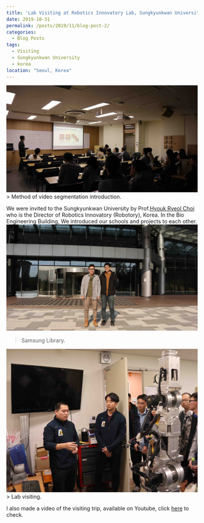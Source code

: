 ```yaml
---
title: 'Lab Visiting at Robotics Innovatory Lab, Sungkyunkwan University, Seoul, Korea'
date: 2019-10-31
permalink: /posts/2019/11/blog-post-2/
categories:
  - Blog Posts
tags:
  - Visiting
  - Sungkyunkwan University
  - korea 
location: "Seoul, Korea"
---
```

<img src='/images/IMG_5291.jpg'>
> Method of video segmentation introduction.



We were invited to the Sungkyunkwan University by Prof.[Hyouk Ryeol Choi](https://scholar.google.com/citations?user=EDrjHWsAAAAJ&hl=en) who is the Director of Robotics Innovatory (Robotory), Korea. In the Bio Engineering Building, We introduced our schools and projects to each other.
<img src='/images/IMG_5483.jpg'> 
> Samsung Library.

<img src='/images/IMG_5352.jpg'>
> Lab visiting.

I also made a video of the visiting trip, available on Youtube, click [here](https://www.youtube.com/watch?v=K9BPxaP7U_I&t=49s) to check.
